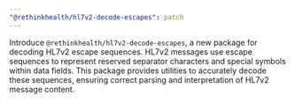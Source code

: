 ```yaml
---
"@rethinkhealth/hl7v2-decode-escapes": patch
---
```


Introduce `@rethinkhealth/hl7v2-decode-escapes`, a new package for decoding HL7v2 escape sequences. HL7v2 messages use escape sequences to represent reserved separator characters and special symbols within data fields. This package provides utilities to accurately decode these sequences, ensuring correct parsing and interpretation of HL7v2 message content.
